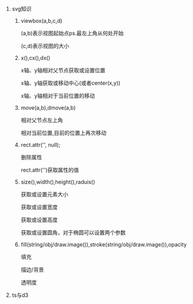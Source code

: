 1. svg知识

   1. viewbox(a,b,c,d)

      (a,b)表示视图起始点ps.最左上角从何处开始

      (c,d)表示视图的大小

   2. x(),cx(),dx()

      x轴、y轴相对父节点获取或设置位置

      x轴、y轴获取或移动中心(或者center(x,y))

      x轴、y轴相对于当前位置的移动

   3. move(a,b),dmove(a,b)

      相对父节点左上角

      相对当前位置,目前的位置上再次移动

   4. rect.attr('', null);

      删除属性

      rect.attr('')获取属性的值

   5. size(),width(),height(),raduis()

      获取或设置元素大小

      获取或设置宽度

      获取或设置高度

      获取或设置圆角，对于椭圆可以设置两个参数

   6. fill(string/obj/draw.image()),stroke(string/obj/draw.image()),opacity

      填充

      描边/背景

      透明度

2. ts与d3